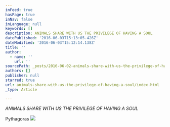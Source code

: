 ```yaml
---
inFeed: true
hasPage: true
inNav: false
inLanguage: null
keywords: []
description: ANIMALS SHARE WITH US THE PRIVILEGE OF HAVING A SOUL
datePublished: '2016-06-03T15:13:05.426Z'
dateModified: '2016-06-03T15:12:14.138Z'
title: ''
author:
  - name: ''
    url: ''
sourcePath: _posts/2016-06-02-animals-share-with-us-the-privilege-of-having-a-soul.md
authors: []
publisher: null
starred: true
url: animals-share-with-us-the-privilege-of-having-a-soul/index.html
_type: Article

---
```

_ANIMALS SHARE WITH US THE PRIVILEGE OF HAVING A SOUL_

Pythagoras
![](https://the-grid-user-content.s3-us-west-2.amazonaws.com/9e75817b-801f-4585-89ad-5ae02d7abc10.jpg)